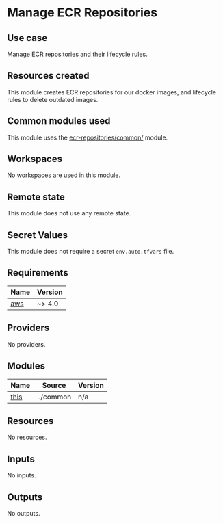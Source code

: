 # Manage ECR Repositories

## Use case

Manage ECR repositories and their lifecycle rules.

## Resources created

This module creates ECR repositories for our docker images, and lifecycle rules to delete outdated images.

## Common modules used

This module uses the [ecr-repositories/common/](../common) module.

## Workspaces

No workspaces are used in this module.

## Remote state

This module does not use any remote state.

## Secret Values

This module does not require a secret `env.auto.tfvars` file.

<!-- BEGIN_TF_DOCS -->
## Requirements

| Name | Version |
|------|---------|
| <a name="requirement_aws"></a> [aws](#requirement\_aws) | ~> 4.0 |

## Providers

No providers.

## Modules

| Name | Source | Version |
|------|--------|---------|
| <a name="module_this"></a> [this](#module\_this) | ../common | n/a |

## Resources

No resources.

## Inputs

No inputs.

## Outputs

No outputs.
<!-- END_TF_DOCS -->
